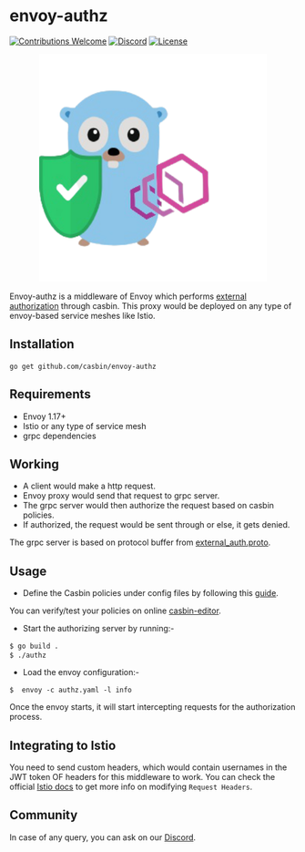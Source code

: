 # envoy-authz

[![Contributions Welcome](https://img.shields.io/badge/contributions-welcome-brightgreen.svg?style=flat)](https://github.com/casbin/envoy-authz/issues)
[![Discord](https://img.shields.io/discord/1022748306096537660?logo=discord&label=discord&color=5865F2)](https://discord.gg/S5UjpzGZjN)
[![License](https://img.shields.io/badge/License-Apache%202.0-blue.svg)](https://opensource.org/licenses/Apache-2.0)

<p align="center">
    <img width="400" height="400" src="casbin-envoy-logo.png" alt="envoy-authz" />
</p>

Envoy-authz is a middleware of Envoy which performs [external authorization](https://www.envoyproxy.io/docs/envoy/latest/intro/arch_overview/security/ext_authz_filter#arch-overview-ext-authz) through casbin. This proxy would be deployed on any type of envoy-based service meshes like Istio. 

## Installation

```
go get github.com/casbin/envoy-authz
```

## Requirements
- Envoy 1.17+ 
- Istio or any type of service mesh
- grpc dependencies

## Working
- A client would make a http request.
- Envoy proxy would send that request to grpc server.
- The grpc server would then authorize the request based on casbin policies.
- If authorized, the request would be sent through or else, it gets denied.

The grpc server is based on protocol buffer from [external_auth.proto](https://github.com/envoyproxy/envoy/blob/master/api/envoy/service/auth/v2alpha/external_auth.proto). 

## Usage
- Define the Casbin policies under config files by following this [guide](https://casbin.org/docs/en/how-it-works).

You can verify/test your policies on online [casbin-editor](https://casbin.org/editor/).

- Start the authorizing server by running:-
```
$ go build .
$ ./authz 
```
- Load the envoy configuration:-
```
$  envoy -c authz.yaml -l info
```
Once the envoy starts, it will start intercepting requests for the authorization process.

## Integrating to Istio
You need to send custom headers, which would contain usernames in the JWT token OF headers for this middleware to work. You can check the official [Istio docs](https://istio.io/v1.4/docs/tasks/policy-enforcement/control-headers/) to get more info on modifying `Request Headers`.

## Community

In case of any query, you can ask on our [Discord](https://discord.gg/S5UjpzGZjN).

